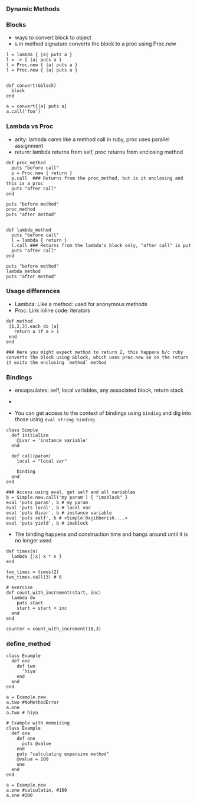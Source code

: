 ### Dynamic Methods

### Blocks

 - ways to convert block to object
 - `&` in method signature converts the block to a proc using Proc.new
 
```
l = lambda { |a| puts a }
l = -> { |a| puts a }
l = Proc.new { |a| puts a }
l = Proc.new { |a| puts a }


def convert(&block)
  block
end

a = convert{|a| puts a}
a.call('foo')
``` 

### Lambda vs Proc

 - arity: lambda cares like a method call in ruby, proc uses parallel assignment
 - return: lambda returns from self, proc returns from enclosing method
 
```
def proc_method
  puts "before call"
  p = Proc.new { return }
  p.call  ### Returns from the proc_method, but is it enclosing and this is a proc 
  puts "after call"
end

puts "before method"
proc_method
puts "after method"  


def lambda_method
  puts "before call"
  l = lambda { return }
  l.call ### Returns from the lambda's block only, "after call" is put
  puts "after call"
end

puts "before method"
lambda_method
puts "after method"  
``` 

### Usage differences

 - Lambda: Like a method: used for anonymous methods
 - Proc: Link inline code:  iterators
 
 ```
 def method
  [1,2,3].each do |a|
    return a if a > 1
  end
 end

### Here you might expect method to return 2, this happens b/c ruby converts the block using &block, which uses proc.new so on the return it exits the enclosing `method` method
```

### Bindings

 - encapsulates: self, local variables, any associated block, return stack
 - 

 - You can get access to the context of bindings using `binding` and dig into those using `eval string binding`
```
class Simple
  def initialize
    @ivar = 'instance variable'
  end
  
  def call(param)
    local = "local var"
  
    binding
  end
end

### Access using eval, get self and all variables
b = Simple.new.call('my param') { "imablock" }
eval 'puts param', b # my param
eval 'puts local', b # local var
eval 'puts @ivar', b # instance variable
eval 'puts self', b # <Simple:0xjibberish....>
eval 'puts yield', b # imablock
```

 - The binding happens and construction time and hangs around until it is no longer used
 
```
def times(n)
  lambda {|x| x * n }
end

two_times = times(2)
two_times.call(3) # 6
```

```
# exercise
def count_with_increment(start, inc)
  lambda do
    puts start
    start = start + inc
  end
end

counter = count_with_increment(10,3)
```

### define_method

```
class Example
  def one
    def two
      'hiya'
    end
  end
end

a = Example.new
a.two #NoMethodError
a.one
a.two # hiya

# Example with memoizing
class Example
  def one
    def one
      puts @value
    end
    puts "calculating expensive method"
    @value = 100
    one
  end
end

a = Example.new
a.one #calculatin, #100
a.one #100
```
 

